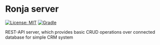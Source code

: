 # Ronja server

[![License: MIT](https://img.shields.io/badge/License-MIT-blue.svg)](https://opensource.org/licenses/MIT)
[![Gradle](https://img.shields.io/badge/gradle-v7.2-blue)](https://img.shields.io/badge/gradle-v7.2-blue)


REST-API server, which provides basic CRUD operations over connected database for simple CRM system
